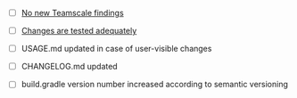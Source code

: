 - [ ] [No new Teamscale findings](https://build.cqse.eu/teamscale/delta.html#input/jacoco-client/?showMergeFindings=true)
- [ ] [Changes are tested adequately](https://build.cqse.eu/teamscale/tests.html#/jacoco-client/)
- [ ] USAGE.md updated in case of user-visible changes
- [ ] CHANGELOG.md updated
- [ ] build.gradle version number increased according to semantic versioning

